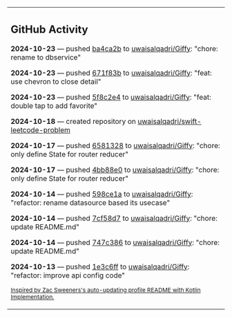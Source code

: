 <table><tr><td valign="top" width="100%">    

## GitHub Activity

**2024-10-23** — pushed [ba4ca2b](https://github.com/uwaisalqadri/Giffy/commits/ba4ca2bd94e6c79c9526e9316fb6103c846201db) to [uwaisalqadri/Giffy](https://github.com/uwaisalqadri/Giffy): "chore: rename to dbservice"

**2024-10-23** — pushed [671f83b](https://github.com/uwaisalqadri/Giffy/commits/671f83b208ba1a195fd69d1764bd08e92e31fa2a) to [uwaisalqadri/Giffy](https://github.com/uwaisalqadri/Giffy): "feat: use chevron to close detail"

**2024-10-23** — pushed [5f8c2e4](https://github.com/uwaisalqadri/Giffy/commits/5f8c2e4464d301e01ddb3fa2473d976e03659e8b) to [uwaisalqadri/Giffy](https://github.com/uwaisalqadri/Giffy): "feat: double tap to add favorite"

**2024-10-18** — created repository on [uwaisalqadri/swift-leetcode-problem](https://github.com/uwaisalqadri/swift-leetcode-problem)

**2024-10-17** — pushed [6581328](https://github.com/uwaisalqadri/Giffy/commits/6581328c8fc073e141f622b42f797e52529c245b) to [uwaisalqadri/Giffy](https://github.com/uwaisalqadri/Giffy): "chore: only define State for router reducer"

**2024-10-17** — pushed [4bb88e0](https://github.com/uwaisalqadri/Giffy/commits/4bb88e064251a305262e7e5c8c7a69a620fc9369) to [uwaisalqadri/Giffy](https://github.com/uwaisalqadri/Giffy): "chore: only define State for router reducer"

**2024-10-14** — pushed [598ce1a](https://github.com/uwaisalqadri/Giffy/commits/598ce1a9e833b59cfb4ae398df1c401395a76c5a) to [uwaisalqadri/Giffy](https://github.com/uwaisalqadri/Giffy): "refactor: rename datasource based its usecase"

**2024-10-14** — pushed [7cf58d7](https://github.com/uwaisalqadri/Giffy/commits/7cf58d7c8f08baf4b7268d5d445074fdafeda299) to [uwaisalqadri/Giffy](https://github.com/uwaisalqadri/Giffy): "chore: update README.md"

**2024-10-14** — pushed [747c386](https://github.com/uwaisalqadri/Giffy/commits/747c3868007269e6e1501e86ac4f2841beb648bc) to [uwaisalqadri/Giffy](https://github.com/uwaisalqadri/Giffy): "chore: update README.md"

**2024-10-13** — pushed [1e3c6ff](https://github.com/uwaisalqadri/Giffy/commits/1e3c6ffa74c4c96c0c611f719579d7d230f85761) to [uwaisalqadri/Giffy](https://github.com/uwaisalqadri/Giffy): "refactor: improve api config code"
                
<sub><a href="https://github.com/ZacSweers/ZacSweers/">Inspired by Zac Sweeners's auto-updating profile README with Kotlin Implementation.</a></sub>
        